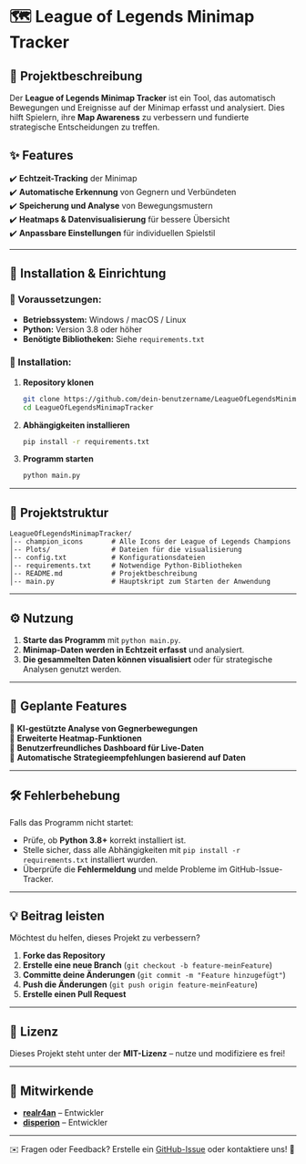 # 🗺️ League of Legends Minimap Tracker

## 📌 Projektbeschreibung
Der **League of Legends Minimap Tracker** ist ein Tool, das automatisch Bewegungen und Ereignisse auf der Minimap erfasst und analysiert. Dies hilft Spielern, ihre **Map Awareness** zu verbessern und fundierte strategische Entscheidungen zu treffen.

## ✨ Features
✔️ **Echtzeit-Tracking** der Minimap  
✔️ **Automatische Erkennung** von Gegnern und Verbündeten  
✔️ **Speicherung und Analyse** von Bewegungsmustern  
✔️ **Heatmaps & Datenvisualisierung** für bessere Übersicht  
✔️ **Anpassbare Einstellungen** für individuellen Spielstil  

---

## 🔧 Installation & Einrichtung
### 🔹 Voraussetzungen:
- **Betriebssystem:** Windows / macOS / Linux  
- **Python:** Version 3.8 oder höher  
- **Benötigte Bibliotheken:** Siehe `requirements.txt`  

### 🔹 Installation:
1. **Repository klonen**  
   ```bash
   git clone https://github.com/dein-benutzername/LeagueOfLegendsMinimapTracker.git
   cd LeagueOfLegendsMinimapTracker
   ```
2. **Abhängigkeiten installieren**  
   ```bash
   pip install -r requirements.txt
   ```
3. **Programm starten**  
   ```bash
   python main.py
   ```

---

## 📂 Projektstruktur
```
LeagueOfLegendsMinimapTracker/
│-- champion_icons       # Alle Icons der League of Legends Champions
│-- Plots/               # Dateien für die visualisierung
│-- config.txt           # Konfigurationsdateien
│-- requirements.txt     # Notwendige Python-Bibliotheken
│-- README.md            # Projektbeschreibung
│-- main.py              # Hauptskript zum Starten der Anwendung
```

---

## ⚙️ Nutzung
1. **Starte das Programm** mit `python main.py`.  
2. **Minimap-Daten werden in Echtzeit erfasst** und analysiert.  
3. **Die gesammelten Daten können visualisiert** oder für strategische Analysen genutzt werden.  

---

## 🚀 Geplante Features
🔹 **KI-gestützte Analyse von Gegnerbewegungen**  
🔹 **Erweiterte Heatmap-Funktionen**  
🔹 **Benutzerfreundliches Dashboard für Live-Daten**  
🔹 **Automatische Strategieempfehlungen basierend auf Daten**  

---

## 🛠️ Fehlerbehebung
Falls das Programm nicht startet:
- Prüfe, ob **Python 3.8+** korrekt installiert ist.
- Stelle sicher, dass alle Abhängigkeiten mit `pip install -r requirements.txt` installiert wurden.
- Überprüfe die **Fehlermeldung** und melde Probleme im GitHub-Issue-Tracker.

---

## 💡 Beitrag leisten
Möchtest du helfen, dieses Projekt zu verbessern?  
1. **Forke das Repository**  
2. **Erstelle eine neue Branch** (`git checkout -b feature-meinFeature`)  
3. **Committe deine Änderungen** (`git commit -m "Feature hinzugefügt"`)  
4. **Push die Änderungen** (`git push origin feature-meinFeature`)  
5. **Erstelle einen Pull Request**  

---

## 📜 Lizenz
Dieses Projekt steht unter der **MIT-Lizenz** – nutze und modifiziere es frei!  

---

## 👥 Mitwirkende
- **[realr4an](https://github.com/realr4an)** – Entwickler
- **[disperion](https://github.com/disperion3)** – Entwickler    

---

✉️ Fragen oder Feedback? Erstelle ein [GitHub-Issue](https://github.com/realr4an/LeagueOfLegendsMinimapTracker/issues) oder kontaktiere uns! 🚀
